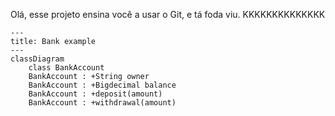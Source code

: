Olá, esse projeto ensina você a usar o Git, e tá foda viu.
KKKKKKKKKKKKKK


```mermaid
---
title: Bank example
---
classDiagram
    class BankAccount
    BankAccount : +String owner
    BankAccount : +Bigdecimal balance
    BankAccount : +deposit(amount)
    BankAccount : +withdrawal(amount)
```
